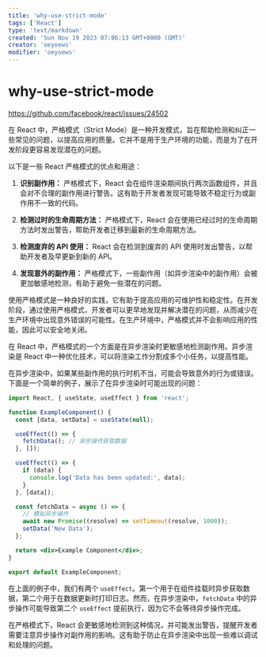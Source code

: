 ```yaml
---
title: 'why-use-strict-mode'
tags: ['React']
type: 'text/markdown'
created: 'Sun Nov 19 2023 07:06:13 GMT+0000 (GMT)'
creator: 'oeyoews'
modifier: 'oeyoews'
---
```


# why-use-strict-mode

<https://github.com/facebook/react/issues/24502>

在 React 中，严格模式（Strict Mode）是一种开发模式，旨在帮助检测和纠正一些常见的问题，以提高应用的质量。它并不是用于生产环境的功能，而是为了在开发阶段更容易发现潜在的问题。

以下是一些 React 严格模式的优点和用途：

1. **识别副作用：** 严格模式下，React 会在组件渲染期间执行两次函数组件，并且会对不合理的副作用进行警告。这有助于开发者发现可能导致不稳定行为或副作用不一致的代码。

1. **检测过时的生命周期方法：** 严格模式下，React 会在使用已经过时的生命周期方法时发出警告，帮助开发者迁移到最新的生命周期方法。

1. **检测废弃的 API 使用：** React 会在检测到废弃的 API 使用时发出警告，以帮助开发者及早更新到新的 API。

1. **发现意外的副作用：** 严格模式下，一些副作用（如异步渲染中的副作用）会被更加敏感地检测，有助于避免一些潜在的问题。

使用严格模式是一种良好的实践，它有助于提高应用的可维护性和稳定性。在开发阶段，通过使用严格模式，开发者可以更早地发现并解决潜在的问题，从而减少在生产环境中出现意外错误的可能性。在生产环境中，严格模式并不会影响应用的性能，因此可以安全地关闭。

在 React 中，严格模式的一个方面是在异步渲染时更敏感地检测副作用。异步渲染是 React 中一种优化技术，可以将渲染工作分割成多个小任务，以提高性能。

在异步渲染中，如果某些副作用的执行时机不当，可能会导致意外的行为或错误。下面是一个简单的例子，展示了在异步渲染时可能出现的问题：

```jsx
import React, { useState, useEffect } from 'react';

function ExampleComponent() {
  const [data, setData] = useState(null);

  useEffect(() => {
    fetchData(); // 异步操作获取数据
  }, []);

  useEffect(() => {
    if (data) {
      console.log('Data has been updated:', data);
    }
  }, [data]);

  const fetchData = async () => {
    // 模拟异步操作
    await new Promise((resolve) => setTimeout(resolve, 1000));
    setData('New Data');
  };

  return <div>Example Component</div>;
}

export default ExampleComponent;
```

在上面的例子中，我们有两个 `useEffect`。第一个用于在组件挂载时异步获取数据，第二个用于在数据更新时打印日志。然而，在异步渲染中，`fetchData` 中的异步操作可能导致第二个 `useEffect` 提前执行，因为它不会等待异步操作完成。

在严格模式下，React 会更敏感地检测到这种情况，并可能发出警告，提醒开发者需要注意异步操作对副作用的影响。这有助于防止在异步渲染中出现一些难以调试和处理的问题。
